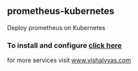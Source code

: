 ## prometheus-kubernetes
Deploy prometheus on Kubernetes

### To install and configure [click here](https://www.vishalvyas.com/2019/09/monitoring-kubernetes-with-prometheus.html)

for more services visit www.vishalvyas.com
